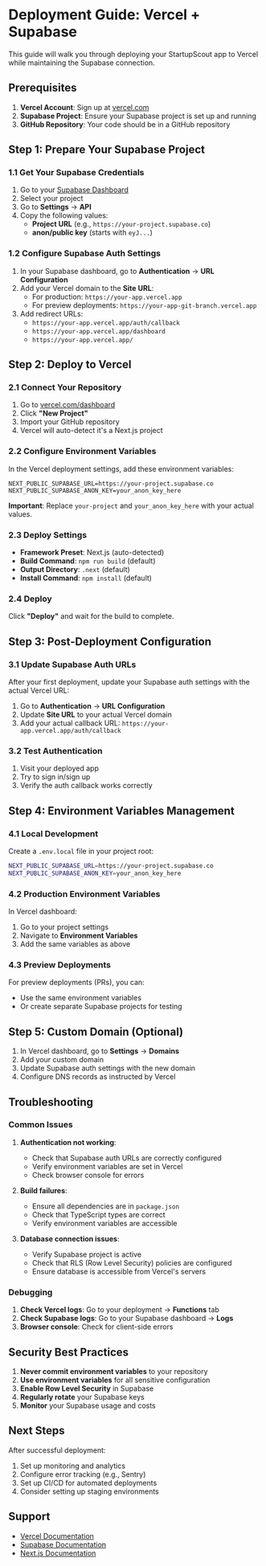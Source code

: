# Deployment Guide: Vercel + Supabase

This guide will walk you through deploying your StartupScout app to Vercel while maintaining the Supabase connection.

## Prerequisites

1. **Vercel Account**: Sign up at [vercel.com](https://vercel.com)
2. **Supabase Project**: Ensure your Supabase project is set up and running
3. **GitHub Repository**: Your code should be in a GitHub repository

## Step 1: Prepare Your Supabase Project

### 1.1 Get Your Supabase Credentials

1. Go to your [Supabase Dashboard](https://supabase.com/dashboard)
2. Select your project
3. Go to **Settings** → **API**
4. Copy the following values:
   - **Project URL** (e.g., `https://your-project.supabase.co`)
   - **anon/public key** (starts with `eyJ...`)

### 1.2 Configure Supabase Auth Settings

1. In your Supabase dashboard, go to **Authentication** → **URL Configuration**
2. Add your Vercel domain to the **Site URL**:
   - For production: `https://your-app.vercel.app`
   - For preview deployments: `https://your-app-git-branch.vercel.app`
3. Add redirect URLs:
   - `https://your-app.vercel.app/auth/callback`
   - `https://your-app.vercel.app/dashboard`
   - `https://your-app.vercel.app/`

## Step 2: Deploy to Vercel

### 2.1 Connect Your Repository

1. Go to [vercel.com/dashboard](https://vercel.com/dashboard)
2. Click **"New Project"**
3. Import your GitHub repository
4. Vercel will auto-detect it's a Next.js project

### 2.2 Configure Environment Variables

In the Vercel deployment settings, add these environment variables:

```
NEXT_PUBLIC_SUPABASE_URL=https://your-project.supabase.co
NEXT_PUBLIC_SUPABASE_ANON_KEY=your_anon_key_here
```

**Important**: Replace `your-project` and `your_anon_key_here` with your actual values.

### 2.3 Deploy Settings

- **Framework Preset**: Next.js (auto-detected)
- **Build Command**: `npm run build` (default)
- **Output Directory**: `.next` (default)
- **Install Command**: `npm install` (default)

### 2.4 Deploy

Click **"Deploy"** and wait for the build to complete.

## Step 3: Post-Deployment Configuration

### 3.1 Update Supabase Auth URLs

After your first deployment, update your Supabase auth settings with the actual Vercel URL:

1. Go to **Authentication** → **URL Configuration**
2. Update **Site URL** to your actual Vercel domain
3. Add your actual callback URL: `https://your-app.vercel.app/auth/callback`

### 3.2 Test Authentication

1. Visit your deployed app
2. Try to sign in/sign up
3. Verify the auth callback works correctly

## Step 4: Environment Variables Management

### 4.1 Local Development

Create a `.env.local` file in your project root:

```bash
NEXT_PUBLIC_SUPABASE_URL=https://your-project.supabase.co
NEXT_PUBLIC_SUPABASE_ANON_KEY=your_anon_key_here
```

### 4.2 Production Environment Variables

In Vercel dashboard:
1. Go to your project settings
2. Navigate to **Environment Variables**
3. Add the same variables as above

### 4.3 Preview Deployments

For preview deployments (PRs), you can:
- Use the same environment variables
- Or create separate Supabase projects for testing

## Step 5: Custom Domain (Optional)

1. In Vercel dashboard, go to **Settings** → **Domains**
2. Add your custom domain
3. Update Supabase auth settings with the new domain
4. Configure DNS records as instructed by Vercel

## Troubleshooting

### Common Issues

1. **Authentication not working**:
   - Check that Supabase auth URLs are correctly configured
   - Verify environment variables are set in Vercel
   - Check browser console for errors

2. **Build failures**:
   - Ensure all dependencies are in `package.json`
   - Check that TypeScript types are correct
   - Verify environment variables are accessible

3. **Database connection issues**:
   - Verify Supabase project is active
   - Check that RLS (Row Level Security) policies are configured
   - Ensure database is accessible from Vercel's servers

### Debugging

1. **Check Vercel logs**: Go to your deployment → **Functions** tab
2. **Check Supabase logs**: Go to your Supabase dashboard → **Logs**
3. **Browser console**: Check for client-side errors

## Security Best Practices

1. **Never commit environment variables** to your repository
2. **Use environment variables** for all sensitive configuration
3. **Enable Row Level Security** in Supabase
4. **Regularly rotate** your Supabase keys
5. **Monitor** your Supabase usage and costs

## Next Steps

After successful deployment:

1. Set up monitoring and analytics
2. Configure error tracking (e.g., Sentry)
3. Set up CI/CD for automated deployments
4. Consider setting up staging environments

## Support

- [Vercel Documentation](https://vercel.com/docs)
- [Supabase Documentation](https://supabase.com/docs)
- [Next.js Documentation](https://nextjs.org/docs) 